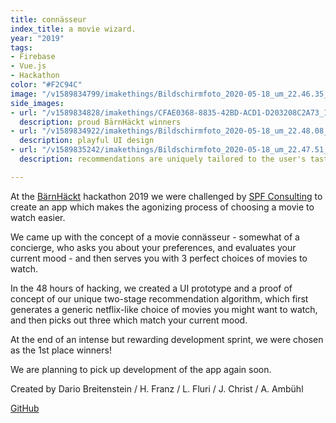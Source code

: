 ```yaml
---
title: connässeur
index_title: a movie wizard.
year: "2019"
tags:
- Firebase
- Vue.js
- Hackathon
color: "#F2C94C"
image: "/v1589834799/imakethings/Bildschirmfoto_2020-05-18_um_22.46.35_zgjpbl.png"
side_images:
- url: "/v1589834828/imakethings/CFAE0368-8835-42BD-ACD1-D203208C2A73_1_105_c_inosw7.jpg"
  description: proud BärnHäckt winners
- url: "/v1589834922/imakethings/Bildschirmfoto_2020-05-18_um_22.48.08_lntjxc.png"
  description: playful UI design
- url: "/v1589835242/imakethings/Bildschirmfoto_2020-05-18_um_22.47.51_fmmkhn.png"
  description: recommendations are uniquely tailored to the user's taste

---
```

At the [BärnHäckt](https://www.bernhackt.ch/) hackathon 2019 we were challenged by [SPF Consulting]() to create an app which makes the agonizing process of choosing a movie to watch easier.

We came up with the concept of a movie connässeur - somewhat of a concierge, who asks you about your preferences, and evaluates your current mood - and then serves you with 3 perfect choices of movies to watch.

In the 48 hours of hacking, we created a UI prototype and a proof of concept of our unique two-stage recommendation algorithm, which first generates a generic netflix-like choice of movies you might want to watch, and then picks out three which match your current mood. 

At the end of an intense but rewarding development sprint, we were chosen as the 1st place winners!

We are planning to pick up development of the app again soon.

Created by Dario Breitenstein / H. Franz / L. Fluri / J. Christ / A. Ambühl

[GitHub](https://github.com/chdabre/bernhackt-filmimperium-fruendinne)